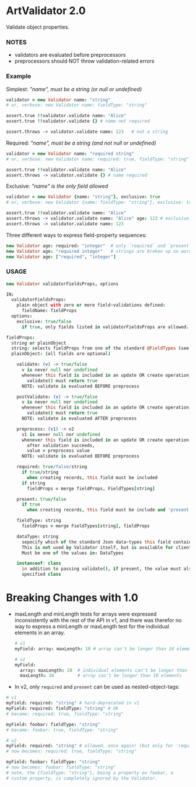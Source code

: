 # ArtValidator 2.0

Validate object properties.

### NOTES

- validators are evaluated before preprocessors
- preprocessors should NOT throw validation-related errors

### Example

Simplest: _"name", must be a string (or null or undefined)_

```coffeescript
validator = new Validator name: "string"
# or, verbose: new Validator name: fieldType: "string"

assert.true !!validator.validate name: "Alice"
assert.true !!validator.validate {} # name not required

assert.throws -> validator.validate name: 123   # not a string
```

Required: _"name", must be a string (and not null or undefined)_

```coffeescript
validator = new Validator name: "required string"
# or, verbose: new Validator name: required: true, fieldType: "string"

assert.true !!validator.validate name: "Alice"
assert.throws -> validator.validate {} # name required
```

Exclusive: _"name" is the only field allowed_

```coffeescript
validator = new Validator {name: "string"}, exclusive: true
# or, verbose: new Validator {name: fieldType: "string"}, exclusive: true

assert.true !!validator.validate name: "Alice"
assert.throws -> validator.validate name: "Alice" age: 123 # exclusive!
assert.throws -> validator.validate name: 123
```

Three different ways to express field-property sequences:

```coffeescript
new Validator age: required: "integer"  # only `required` and `present` can be expressed this way
new Validator age: "required integer"   # strings are broken up on word boundaries
new Validator age: ["required", "integer"]
```

### USAGE

```coffeescript
new Validator validatorFieldsProps, options

IN:
  validatorFieldsProps:
    plain object with zero or more field-validations defined:
      fieldName: fieldProps
  options:
    exclusive: true/false
      if true, only fields listed in validatorFieldsProps are allowed.

fieldProps:
  string or plainObject
  string: selects fieldProps from one of the standard @FieldTypes (see below)
  plainObject: (all fields are optional)

    validate: (v) -> true/false
      v is never null nor undefined
      whenever this field is included in an update OR create operation,
        validate() must return true
      NOTE: validate is evaluated BEFORE preprocess

    postValidate: (v) -> true/false
      v is never null nor undefined
      whenever this field is included in an update OR create operation,
        validate() must return true
      NOTE: validate is evaluated AFTER preprocess

    preprocess: (v1) -> v2
      v1 is never null nor undefined
      whenever this field is included in an update OR create operation,
        after validation succeeds,
        value = preprocess value
      NOTE: validate is evaluated BEFORE preprocess

    required: true/false/string
      if true/string
        when creating records, this field must be included
      if string
        fieldProps = merge fieldProps, FieldTypes[string]

    present: true/false
      if true
        when creating records, this field must be include and 'present' (see Art.Foundation.present)

    fieldType: string
      fieldProps = merge FieldTypes[string], fieldProps

    dataType: string
      sepecify which of the standard Json data-types this field contains
      This is not used by Validator itself, but is available for clients to reflect on field-types.
      Must be one of the values in: DataTypes

    instanceof: class
      in addition to passing validate(), if present, the value must also be an instance of the
      specified class
```

# Breaking Changes with 1.0

- maxLength and minLength tests for arrays were expressed inconsistently with the rest of the API in v1, and there was therefor no way to express a minLength or maxLength test for the individual elements in an array.

  ```coffeescript
  # v1
  myField: array: maxLength: 10 # array can't be longer than 10 elements

  # v2
  myField:
    array: maxLength: 20  # individual elements can't be longer than 20
    maxLength: 10         # array can't be longer than 10 elements
  ```

- In v2, only `required` and `present` can be used as nested-object-tags:

```coffeescript
# v1
myField: required: "string" # hard-deprecated in v1
myField: required: fieldType: "string" # OK
# became: required: true, fieldType: "string"

myField: foobar: fieldType: "string"
# became: foobar: true, fieldType: "string"

# v2
myField: required: "string" # allowed, once again! (but only for 'required' and 'present')
# now becomes: required: true, fieldType: "string"

myField: foobar: fieldType: "string"
# now becomes: foobar: fieldType: "string"
# note, the {fieldType: "string"}, being a property on foobar, a
# custom property, is completely ignored by the Validator.
```
